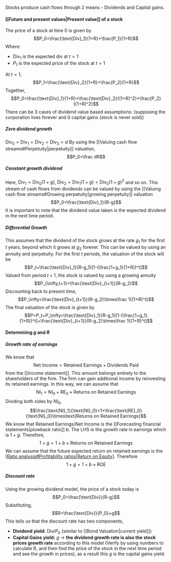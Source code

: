 Stocks produce cash flows through 2 means - Dividends and Capital gains. 

#### [[Future and present values|Present value]] of a stock
The price of a stock at time 0 is given by $$P_0=\frac{\text{Div}_1}{1+R}+\frac{P_1}{1+R}$$Where:
- $\text{Div}_1$ is the expected div at $t=1$
- $P_1$ is the expected price of the stock at $t=1$

At $t=1$,$$P_1=\frac{\text{Div}_2}{1+R}+\frac{P_2}{1+R}$$Together, $$P_0=\frac{\text{Div}_1}{1+R}+\frac{\text{Div}_2}{(1+R)^2}+\frac{P_2}{(1+R)^2}$$
There can be 3 cases of dividend value based assumptions:
(supposing the corporation lives forever and 0 capital gains (stock is never sold))
##### Zero dividend growth
$\text{Div}_0=\text{Div}_1=\text{Div}_2=\text{Div}_3=d$
By using the [[Valuing cash flow streams#Perpetuity|perpetuity]] valuation, $$P_0=\frac dR$$
##### Constant growth dividend
Here, $\text{Div}_1=\text{Div}_0(1+g)$, $\text{Div}_2=\text{Div}_1(1+g)=\text{Div}_0(1+g)^2$ and so on. This stream of cash flows from dividends can be valued by using the [[Valuing cash flow streams#Growing perpetuity|growing perpetuity]] valuation$$P_0=\frac{\text{Div}_1}{R-g}$$ It is important to note that the dividend value taken is the expected dividend in the next time period.

##### Differential Growth
This assumes that the dividend of the stock grows at the rate $g_1$ for the first $t$ years, beyond which it grows at $g_2$ forever. This can be valued by using an annuity and perpetuity. For the first $t$ periods, the valuation of the stock will be $$P_t=\frac{\text{Div}_1}{R-g_1}[1-(\frac{1+g_1}{1+R})^t]$$Valued from period $t+1$, the stock is valued by using a growing annuity$$P_{\infty,t+1}=\frac{\text{Div}_{t+1}}{R-g_2}$$Discounting back to present time, $$P_\infty=\frac{\text{Div}_{t+1}}{R-g_2}\times\frac 1{(1+R)^t}$$The final valuation of the stock is given by $$P=P_t+P_\infty=\frac{\text{Div}_1}{R-g_1}[1-(\frac{1+g_1}{1+R})^t]+\frac{\text{Div}_{t+1}}{R-g_2}\times\frac 1{(1+R)^t}$$
#### Determining $g$ and $R$
##### Growth rate of earnings
We know that $$\text{Net Income}=\text{Retained Earnings}+\text{Dividends Paid}$$ from the [[Income statement]]. This amount belongs entirely to the shareholders of the firm. The firm can gain additional income by reinvesting its retained earnings. In this way, we can assume that $$\text{NI}_1=\text{NI}_0+\text{RE}_0\times\text{Returns on Retained Earnings}$$Dividing both sides by $\text{NI}_0$, $$\frac{\text{NI}_1}{\text{NI}_0}=1+\frac{\text{RE}_0}{\text{NI}_0}\times\text{Returns on Retained Earnings}$$We know that Retained Earnings/Net Income is the [[Forecasting financial statements|plowback ratio]] $b$. The LHS is the growth rate in earnings which is $1+g$. Therefore, $$1+g=1+b\times \text{Returns on Retained Earnings}$$We can assume that the future expected return on retained earnings is the [[Ratio analysis#Profitability ratios|Return on Equity]](ROE). Therefore $$1+g=1+b\times\text{ROE}$$


##### Discount rate
Using the growing dividend model, the price of a stock today is $$P_0=\frac{\text{Div}}{R-g}$$Substituting, $$R=\frac{\text{Div}}{P_0}+g$$This tells us that the discount rate has two components, 
- **Dividend yield:** $\text{Div}/P_0$ (similar to [[Bond Valuation|current yield]])
- **Capital Gains yield:** $g$ -> **the dividend growth rate is also the stock prices growth rate** according to this model (Verify by using numbers to calculate R, and then find the price of the stock in the next time period and see the growth in prices), as a result this $g$ is the capital gains yield. 


